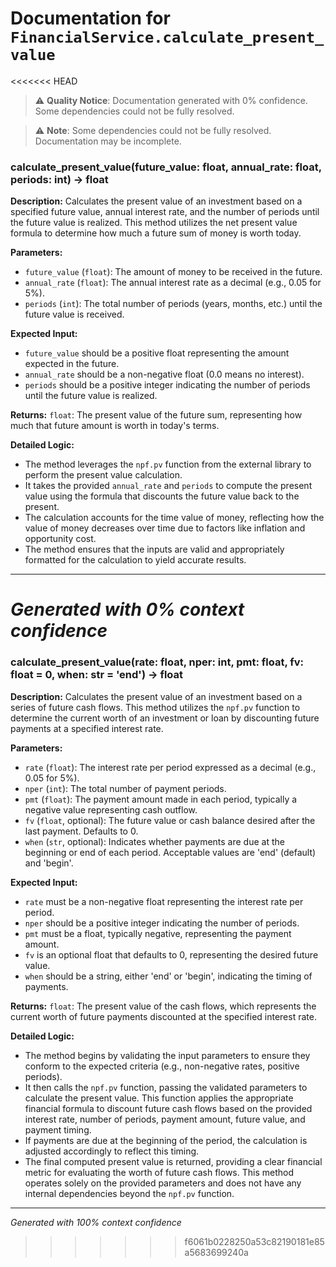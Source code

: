 # Documentation for `FinancialService.calculate_present_value`

<<<<<<< HEAD
> ⚠️ **Quality Notice**: Documentation generated with 0% confidence. Some dependencies could not be fully resolved.


> ⚠️ **Note**: Some dependencies could not be fully resolved. Documentation may be incomplete.
### calculate_present_value(future_value: float, annual_rate: float, periods: int) -> float

**Description:**
Calculates the present value of an investment based on a specified future value, annual interest rate, and the number of periods until the future value is realized. This method utilizes the net present value formula to determine how much a future sum of money is worth today.

**Parameters:**
- `future_value` (`float`): The amount of money to be received in the future.
- `annual_rate` (`float`): The annual interest rate as a decimal (e.g., 0.05 for 5%).
- `periods` (`int`): The total number of periods (years, months, etc.) until the future value is received.

**Expected Input:**
- `future_value` should be a positive float representing the amount expected in the future.
- `annual_rate` should be a non-negative float (0.0 means no interest).
- `periods` should be a positive integer indicating the number of periods until the future value is realized.

**Returns:**
`float`: The present value of the future sum, representing how much that future amount is worth in today's terms.

**Detailed Logic:**
- The method leverages the `npf.pv` function from the external library to perform the present value calculation.
- It takes the provided `annual_rate` and `periods` to compute the present value using the formula that discounts the future value back to the present.
- The calculation accounts for the time value of money, reflecting how the value of money decreases over time due to factors like inflation and opportunity cost.
- The method ensures that the inputs are valid and appropriately formatted for the calculation to yield accurate results.

---
*Generated with 0% context confidence*
=======
### calculate_present_value(rate: float, nper: int, pmt: float, fv: float = 0, when: str = 'end') -> float

**Description:**
Calculates the present value of an investment based on a series of future cash flows. This method utilizes the `npf.pv` function to determine the current worth of an investment or loan by discounting future payments at a specified interest rate.

**Parameters:**
- `rate` (`float`): The interest rate per period expressed as a decimal (e.g., 0.05 for 5%).
- `nper` (`int`): The total number of payment periods.
- `pmt` (`float`): The payment amount made in each period, typically a negative value representing cash outflow.
- `fv` (`float`, optional): The future value or cash balance desired after the last payment. Defaults to 0.
- `when` (`str`, optional): Indicates whether payments are due at the beginning or end of each period. Acceptable values are 'end' (default) and 'begin'.

**Expected Input:**
- `rate` must be a non-negative float representing the interest rate per period.
- `nper` should be a positive integer indicating the number of periods.
- `pmt` must be a float, typically negative, representing the payment amount.
- `fv` is an optional float that defaults to 0, representing the desired future value.
- `when` should be a string, either 'end' or 'begin', indicating the timing of payments.

**Returns:**
`float`: The present value of the cash flows, which represents the current worth of future payments discounted at the specified interest rate.

**Detailed Logic:**
- The method begins by validating the input parameters to ensure they conform to the expected criteria (e.g., non-negative rates, positive periods).
- It then calls the `npf.pv` function, passing the validated parameters to calculate the present value. This function applies the appropriate financial formula to discount future cash flows based on the provided interest rate, number of periods, payment amount, future value, and payment timing.
- If payments are due at the beginning of the period, the calculation is adjusted accordingly to reflect this timing.
- The final computed present value is returned, providing a clear financial metric for evaluating the worth of future cash flows. This method operates solely on the provided parameters and does not have any internal dependencies beyond the `npf.pv` function.

---
*Generated with 100% context confidence*
>>>>>>> f6061b0228250a53c82190181e85a5683699240a
